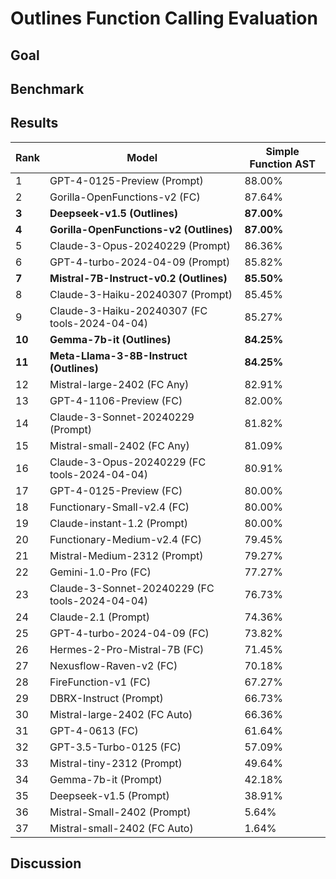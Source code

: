 # Outlines Function Calling Evaluation

## Goal

## Benchmark

## Results

| Rank | Model                                            | Simple Function AST |
|------|--------------------------------------------------|---------------------|
| 1    | GPT-4-0125-Preview (Prompt)                      | 88.00%              |
| 2    | Gorilla-OpenFunctions-v2 (FC)                    | 87.64%              |
| **3**    | **Deepseek-v1.5 (Outlines)**                         | **87.00%**              |
| **4**    | **Gorilla-OpenFunctions-v2 (Outlines)**              | **87.00%**              |
| 5    | Claude-3-Opus-20240229 (Prompt)                  | 86.36%              |
| 6    | GPT-4-turbo-2024-04-09 (Prompt)                  | 85.82%              |
| **7**    | **Mistral-7B-Instruct-v0.2 (Outlines)**              | **85.50%**              |
| 8    | Claude-3-Haiku-20240307 (Prompt)                 | 85.45%              |
| 9    | Claude-3-Haiku-20240307 (FC tools-2024-04-04)    | 85.27%              |
| **10**   | **Gemma-7b-it (Outlines)**                           | **84.25%**              |
| **11**   | **Meta-Llama-3-8B-Instruct (Outlines)**              | **84.25%**              |
| 12   | Mistral-large-2402 (FC Any)                      | 82.91%              |
| 13   | GPT-4-1106-Preview (FC)                          | 82.00%              |
| 14   | Claude-3-Sonnet-20240229 (Prompt)                | 81.82%              |
| 15   | Mistral-small-2402 (FC Any)                      | 81.09%              |
| 16   | Claude-3-Opus-20240229 (FC tools-2024-04-04)     | 80.91%              |
| 17   | GPT-4-0125-Preview (FC)                          | 80.00%              |
| 18   | Functionary-Small-v2.4 (FC)                      | 80.00%              |
| 19   | Claude-instant-1.2 (Prompt)                      | 80.00%              |
| 20   | Functionary-Medium-v2.4 (FC)                     | 79.45%              |
| 21   | Mistral-Medium-2312 (Prompt)                     | 79.27%              |
| 22   | Gemini-1.0-Pro (FC)                              | 77.27%              |
| 23   | Claude-3-Sonnet-20240229 (FC tools-2024-04-04)   | 76.73%              |
| 24   | Claude-2.1 (Prompt)                              | 74.36%              |
| 25   | GPT-4-turbo-2024-04-09 (FC)                      | 73.82%              |
| 26   | Hermes-2-Pro-Mistral-7B (FC)                     | 71.45%              |
| 27   | Nexusflow-Raven-v2 (FC)                          | 70.18%              |
| 28   | FireFunction-v1 (FC)                             | 67.27%              |
| 29   | DBRX-Instruct (Prompt)                           | 66.73%              |
| 30   | Mistral-large-2402 (FC Auto)                     | 66.36%              |
| 31   | GPT-4-0613 (FC)                                 | 61.64%              |
| 32   | GPT-3.5-Turbo-0125 (FC)                         | 57.09%              |
| 33   | Mistral-tiny-2312 (Prompt)                       | 49.64%              |
| 34   | Gemma-7b-it (Prompt)                             | 42.18%              |
| 35   | Deepseek-v1.5 (Prompt)                           | 38.91%              |
| 36   | Mistral-Small-2402 (Prompt)                      | 5.64%               |
| 37   | Mistral-small-2402 (FC Auto)                     | 1.64%               |

## Discussion